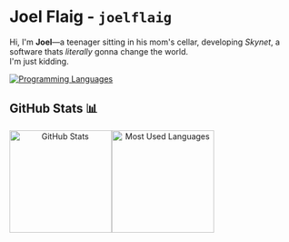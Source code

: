 # Joel Flaig - `joelflaig`

Hi, I'm **Joel**—a teenager sitting in his mom's cellar, developing *Skynet*, a software thats *literally* gonna change the world.  
I'm just kidding.

<div align="center" style="display: flex; flex-wrap: wrap;">
  <a href="https://github.com/joelflaig">
    <img src="https://skillicons.dev/icons?i=c,cpp,nix,lua,py,arch,git,neovim" alt="Programming Languages" /></a>
</div>

## GitHub Stats 📊
<div align="center" style="display: flex; flex-wrap: wrap;">
  <a href="https://github.com/joelflaig">
    <img height="180em" src="https://github-readme-stats.vercel.app/api?username=joelflaig&custom_title=Joel%27s%20GitHub%20Stats&hide_title=true&show_icons=true&theme=dark&&bg_color=1e1e2e&text_color=cdd6f4&icon_color=cba6f7&title_color=94e2d5&ring_color=6FE78B&border_radius=15&card_width=200px&include_all_commits=true" alt="GitHub Stats" /></a>
  <a href="https://github.com/joelflaig">
    <img height="180em" src="https://github-readme-stats.vercel.app/api/top-langs/?username=joelflaig&layout=compact&langs_count=10&theme=dark&bg_color=00000000&border_radius=15&size_weight=0.5&count_weight=0.5" alt="Most Used Languages" /></a>
</div>

<!--
## Top Repositories
[![Readme Card](https://github-readme-stats.vercel.app/api/pin/?username=Sejjy&repo=MechaBar&theme=dark&bg_color=00000000&border_radius=15)](https://github.com/Sejjy/MechaBar)
-->

